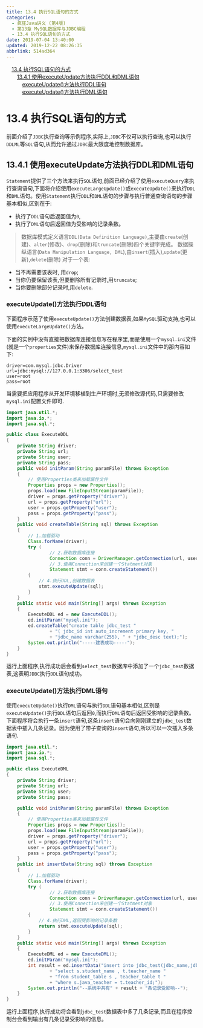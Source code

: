 ```yaml
---
title: 13.4 执行SQL语句的方式
categories: 
  - 疯狂Java讲义 (第4版)
  - 第13章 MySQL数据库与JDBC编程
  - 13.4 执行SQL语句的方式
date: 2019-07-04 13:40:00
updated: 2019-12-22 08:26:35
abbrlink: 514ad364
---
```

<div id='my_toc'><a href="/JavaReadingNotes/514ad364/#13-4-执行SQL语句的方式" class="header_1">13.4 执行SQL语句的方式</a><br><a href="/JavaReadingNotes/514ad364/#13-4-1-使用executeUpdate方法执行DDL和DML语句" class="header_2">13.4.1 使用executeUpdate方法执行DDL和DML语句</a><br><a href="/JavaReadingNotes/514ad364/#executeUpdate-方法执行DDL语句" class="header_3">executeUpdate()方法执行DDL语句</a><br><a href="/JavaReadingNotes/514ad364/#executeUpdate-方法执行DML语句" class="header_3">executeUpdate()方法执行DML语句</a><br></div>
<style>.header_1{margin-left: 1em;}.header_2{margin-left: 2em;}.header_3{margin-left: 3em;}.header_4{margin-left: 4em;}.header_5{margin-left: 5em;}.header_6{margin-left: 6em;}</style>
<!--more-->
<script>if (navigator.platform.search('arm')==-1){document.getElementById('my_toc').style.display = 'none';}var e,p = document.getElementsByTagName('p');while (p.length>0) {e = p[0];e.parentElement.removeChild(e);}</script>

<!--end-->
# 13.4 执行SQL语句的方式 #
前面介绍了`JDBC`执行查询等示例程序,实际上,`JDBC`不仅可以执行查询,也可以执行`DDLML`等`SQL`语句,从而允许通过`JDBC`最大限度地控制数据库。
## 13.4.1 使用executeUpdate方法执行DDL和DML语句 ##
`Statement`提供了三个方法来执行`SQL`语句,前面已经介绍了使用`executeQuery`来执行查询语句,下面将介绍使用`executeLargeUpdate()`或`executeUpdate()`来执行`DDL`和`DML`语句。使用`Statement`执行`DDL`和`DML`语句的步骤与执行普通查询语句的步骤基本相似,区别在于:
- 执行了`DDL`语句后返回值为`0`,
- 执行了`DML`语句后返回值为受影响的记录条数。

> 数据库模式定义语言`DDL(Data Definition Language)`,主要由`create`(创建)、`alter`(修改)、`drop`(删除)和`truncate`(删除)四个关键字完成。
> 数据操纵语言(`Data Manipulation Language, DML`),由`insert`(插入),`update`(更新),`delete`(删除)
> 对于一个表:
- 当不再需要该表时, 用`drop`;
- 当你仍要保留该表,但要删除所有记录时,用`truncate`;
- 当你要删除部分记录时,用`delete`.

### executeUpdate()方法执行DDL语句 ###
下面程序示范了使用`executeUpdate()`方法创建数据表,如果`MySQL`驱动支持,也可以使用`executeLargeUpdate()`方法。

下面的实例中没有直接把数据库连接信息写在程序里,而是使用一个`mysql.ini`文件(就是一个`properties`文件)来保存数据库连接信息,`mysql.ini`文件中的那内容如下:
```
driver=com.mysql.jdbc.Driver
url=jdbc:mysql://127.0.0.1:3306/select_test
user=root
pass=root
```
当需要把应用程序从开发环境移植到生产环境时,无须修改源代码,只需要修改`mysql.ini`配置文件即可.
```java
import java.util.*;
import java.io.*;
import java.sql.*;

public class ExecuteDDL
{
    private String driver;
    private String url;
    private String user;
    private String pass;
    public void initParam(String paramFile) throws Exception
    {
        // 使用Properties类来加载属性文件
        Properties props = new Properties();
        props.load(new FileInputStream(paramFile));
        driver = props.getProperty("driver");
        url = props.getProperty("url");
        user = props.getProperty("user");
        pass = props.getProperty("pass");
    }
    public void createTable(String sql) throws Exception
    {
        // 1.加载驱动
        Class.forName(driver);
        try (
                // 2.获取数据库连接
                Connection conn = DriverManager.getConnection(url, user, pass);
                // 3.使用Connection来创建一个Statment对象
                Statement stmt = conn.createStatement())
        {
            // 4.执行DDL,创建数据表
            stmt.executeUpdate(sql);
        }
    }
    public static void main(String[] args) throws Exception
    {
        ExecuteDDL ed = new ExecuteDDL();
        ed.initParam("mysql.ini");
        ed.createTable("create table jdbc_test "
                + "( jdbc_id int auto_increment primary key, "
                + "jdbc_name varchar(255), " + "jdbc_desc text);");
        System.out.println("-----建表成功-----");
    }
}
```
运行上面程序,执行成功后会看到`select_test`数据库中添加了一个`jdbc_test`数据表,这表明`JDBC`执行`DDL`语句成功。
### executeUpdate()方法执行DML语句 ###
使用`executeUpdate()`执行`DML`语句与执行`DDL`语句基本相似,区别是`executeUpdate()`执行`DDL`语句后返回`0`,而执行`DML`语句后返回受影响的记录条数。
下面程序将会执行一条`insert`语句,这条`insert`语句会向刚刚建立的`jdbc_test`数据表中插入几条记录。因为使用了带子查询的`insert`语句,所以可以一次插入多条语句.
```java
import java.util.*;
import java.io.*;
import java.sql.*;

public class ExecuteDML
{
    private String driver;
    private String url;
    private String user;
    private String pass;

    public void initParam(String paramFile) throws Exception
    {
        // 使用Properties类来加载属性文件
        Properties props = new Properties();
        props.load(new FileInputStream(paramFile));
        driver = props.getProperty("driver");
        url = props.getProperty("url");
        user = props.getProperty("user");
        pass = props.getProperty("pass");
    }
    public int insertData(String sql) throws Exception
    {
        // 1.加载驱动
        Class.forName(driver);
        try (
                // 2.获取数据库连接
                Connection conn = DriverManager.getConnection(url, user, pass);
                // 3.使用Connection来创建一个Statment对象
                Statement stmt = conn.createStatement())
        {
            // 4.执行DML,返回受影响的记录条数
            return stmt.executeUpdate(sql);
        }
    }
    public static void main(String[] args) throws Exception
    {
        ExecuteDML ed = new ExecuteDML();
        ed.initParam("mysql.ini");
        int result = ed.insertData("insert into jdbc_test(jdbc_name,jdbc_desc)"
                + "select s.student_name , t.teacher_name "
                + "from student_table s , teacher_table t "
                + "where s.java_teacher = t.teacher_id;");
        System.out.println("--系统中共有" + result + "条记录受影响--");
    }
}
```
运行上面程序,执行成功将会看到`jdbc_test`数据表中多了几条记录,而且在程序控制台会看到输出有几条记录受影响的信息。

